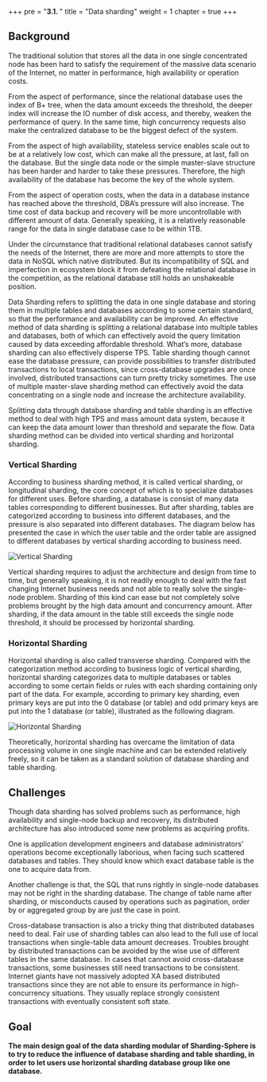 +++
pre = "<b>3.1. </b>"
title = "Data sharding"
weight = 1
chapter = true
+++

## Background

The traditional solution that stores all the data in one single concentrated node has been hard to satisfy the requirement of the massive data scenario of the Internet, no matter in performance, high availability or operation costs.

From the aspect of performance, since the relational database uses the index of B+ tree, when the data amount exceeds the threshold, the deeper index will increase the IO number of disk access, and thereby, weaken the performance of query. 
In the same time, high concurrency requests also make the centralized database to be the biggest defect of the system.

From the aspect of high availability, stateless service enables scale out to be at a relatively low cost, which can make all the pressure, at last, fall on the database. 
But the single data node or the simple master-slave structure has been harder and harder to take these pressures. 
Therefore, the high availability of the database has become the key of the whole system.

From the aspect of operation costs, when the data in a database instance has reached above the threshold, DBA’s pressure will also increase. 
The time cost of data backup and recovery will be more uncontrollable with different amount of data. 
Generally speaking, it is a relatively reasonable range for the data in single database case to be within 1TB.

Under the circumstance that traditional relational databases cannot satisfy the needs of the Internet, there are more and more attempts to store the data in NoSQL which native distributed.
But its incompatibility of SQL and imperfection in ecosystem block it from defeating the relational database in the competition, as the relational database still holds an unshakeable position.

Data Sharding refers to splitting the data in one single database and storing them in multiple tables and databases according to some certain standard, so that the performance and availability can be improved. 
An effective method of data sharding is splitting a relational database into multiple tables and databases, both of which can effectively avoid the query limitation caused by data exceeding affordable threshold. 
What’s more, database sharding can also effectively disperse TPS. 
Table sharding though cannot ease the database pressure, can provide possibilities to transfer distributed transactions to local transactions, since cross-database upgrades are once involved, distributed transactions can turn pretty tricky sometimes. 
The use of multiple master-slave sharding method can effectively avoid the data concentrating on a single node and increase the architecture availability.

Splitting data through database sharding and table sharding is an effective method to deal with high TPS and mass amount data system, because it can keep the data amount lower than threshold and separate the flow. 
Data sharding method can be divided into vertical sharding and horizontal sharding.

### Vertical Sharding

According to business sharding method, it is called vertical sharding, or longitudinal sharding, the core concept of which is to specialize databases for different uses. 
Before sharding, a database is consist of many data tables corresponding to different businesses. 
But after sharding, tables are categorized according to business into different databases, and the pressure is also separated into different databases. 
The diagram below has presented the case in which the user table and the order table are assigned to different databases by vertical sharding according to business need.

![Vertical Sharding](http://ovfotjrsi.bkt.clouddn.com/sharding/vertical_sharding.png)

Vertical sharding requires to adjust the architecture and design from time to time, but generally speaking, it is not readily enough to deal with the fast changing Internet business needs and not able to really solve the single-node problem. 
Sharding of this kind can ease but not completely solve problems brought by the high data amount and concurrency amount. 
After sharding, if the data amount in the table still exceeds the single node threshold, it should be processed by horizontal sharding.

### Horizontal Sharding

Horizontal sharding is also called transverse sharding. 
Compared with the categorization method according to business logic of vertical sharding, 
horizontal sharding categorizes data to multiple databases or tables according to some certain fields or rules with each sharding containing only part of the data. 
For example, according to primary key sharding, even primary keys are put into the 0 database (or table) and odd primary keys are put into the 1 database (or table), illustrated as the following diagram.

![Horizontal Sharding](http://ovfotjrsi.bkt.clouddn.com/sharding/horizontal_sharding.png)

Theoretically, horizontal sharding has overcame the limitation of data processing volume in one single machine and can be extended relatively freely, so it can be taken as a standard solution of database sharding and table sharding.

## Challenges

Though data sharding has solved problems such as performance, high availability and single-node backup and recovery, its distributed architecture has also introduced some new problems as acquiring profits.

One is application development engineers and database administrators’ operations become exceptionally laborious, when facing such scattered databases and tables. 
They should know which exact database table is the one to acquire data from.

Another challenge is that, the SQL that runs rightly in single-node databases may not be right in the sharding database. 
The change of table name after sharding, or misconducts caused by operations such as pagination, order by or aggregated group by are just the case in point.

Cross-database transaction is also a tricky thing that distributed databases need to deal. 
Fair use of sharding tables can also lead to the full use of local transactions when single-table data amount decreases. 
Troubles brought by distributed transactions can be avoided by the wise use of different tables in the same database. 
In cases that cannot avoid cross-database transactions, some businesses still need transactions to be consistent. 
Internet giants have not massively adopted XA based distributed transactions since they are not able to ensure its performance in high-concurrency situations. 
They usually replace strongly consistent transactions with eventually consistent soft state.

## Goal

**The main design goal of the data sharding modular of Sharding-Sphere is to try to reduce the influence of database sharding and table sharding, in order to let users use horizontal sharding database group like one database.**
